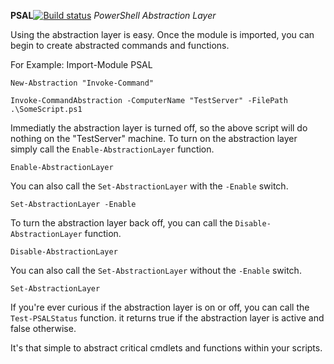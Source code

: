 **PSAL**[![Build status](https://ci.appveyor.com/api/projects/status/xevgopsrsx2opo30)](https://ci.appveyor.com/project/mitchelldavis/psal)
*PowerShell Abstraction Layer*

Using the abstraction layer is easy.  Once the module is imported, you can begin to create abstracted commands and functions.

For Example:
    Import-Module PSAL

    New-Abstraction "Invoke-Command"

    Invoke-CommandAbstraction -ComputerName "TestServer" -FilePath .\SomeScript.ps1

Immediatly the abstraction layer is turned off, so the above script will do nothing on the "TestServer" machine.  To turn on the abstraction layer simply call the `Enable-AbstractionLayer` function.

    Enable-AbstractionLayer

You can also call the `Set-AbstractionLayer` with the `-Enable` switch.

    Set-AbstractionLayer -Enable

To turn the abstraction layer back off, you can call the `Disable-AbstractionLayer` function.

    Disable-AbstractionLayer

You can also call the `Set-AbstractionLayer` without the `-Enable` switch.

    Set-AbstractionLayer

If you're ever curious if the abstraction layer is on or off, you can call the `Test-PSALStatus` function.  it returns true if the abstraction layer is active and false otherwise.

It's that simple to abstract critical cmdlets and functions within your scripts.
